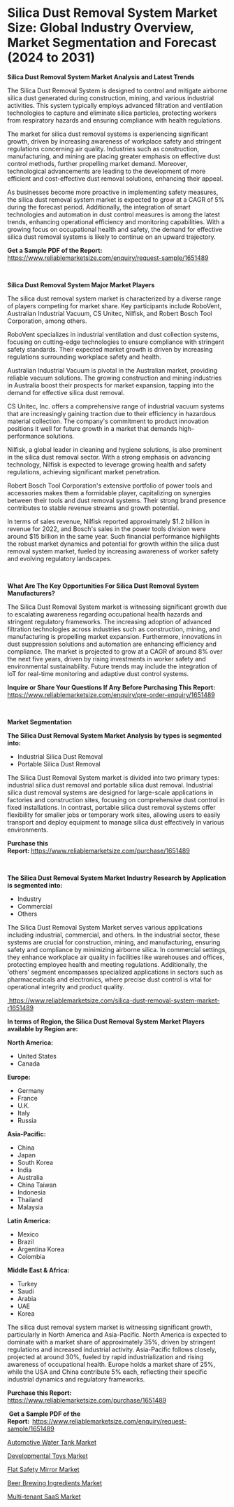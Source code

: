 <p><h1>Silica Dust Removal System Market Size: Global Industry Overview, Market Segmentation and Forecast (2024 to 2031)</h1></p><p><strong>Silica Dust Removal System Market Analysis and Latest Trends</strong></p>
<p><p>The Silica Dust Removal System is designed to control and mitigate airborne silica dust generated during construction, mining, and various industrial activities. This system typically employs advanced filtration and ventilation technologies to capture and eliminate silica particles, protecting workers from respiratory hazards and ensuring compliance with health regulations.</p><p>The market for silica dust removal systems is experiencing significant growth, driven by increasing awareness of workplace safety and stringent regulations concerning air quality. Industries such as construction, manufacturing, and mining are placing greater emphasis on effective dust control methods, further propelling market demand. Moreover, technological advancements are leading to the development of more efficient and cost-effective dust removal solutions, enhancing their appeal.</p><p>As businesses become more proactive in implementing safety measures, the silica dust removal system market is expected to grow at a CAGR of 5% during the forecast period. Additionally, the integration of smart technologies and automation in dust control measures is among the latest trends, enhancing operational efficiency and monitoring capabilities. With a growing focus on occupational health and safety, the demand for effective silica dust removal systems is likely to continue on an upward trajectory.</p></p>
<p><strong>Get a Sample PDF of the Report:&nbsp;</strong> <a href="https://www.reliablemarketsize.com/enquiry/request-sample/1651489?utm_campaign=1169&utm_medium=2&utm_source=Github&utm_content=ia&utm_term=26092024&utm_id=silica-dust-removal-system">https://www.reliablemarketsize.com/enquiry/request-sample/1651489</a></p>
<p>&nbsp;</p>
<p><strong>Silica Dust Removal System Major Market Players</strong></p>
<p><p>The silica dust removal system market is characterized by a diverse range of players competing for market share. Key participants include RoboVent, Australian Industrial Vacuum, CS Unitec, Nilfisk, and Robert Bosch Tool Corporation, among others.</p><p>RoboVent specializes in industrial ventilation and dust collection systems, focusing on cutting-edge technologies to ensure compliance with stringent safety standards. Their expected market growth is driven by increasing regulations surrounding workplace safety and health.</p><p>Australian Industrial Vacuum is pivotal in the Australian market, providing reliable vacuum solutions. The growing construction and mining industries in Australia boost their prospects for market expansion, tapping into the demand for effective silica dust removal.</p><p>CS Unitec, Inc. offers a comprehensive range of industrial vacuum systems that are increasingly gaining traction due to their efficiency in hazardous material collection. The company's commitment to product innovation positions it well for future growth in a market that demands high-performance solutions.</p><p>Nilfisk, a global leader in cleaning and hygiene solutions, is also prominent in the silica dust removal sector. With a strong emphasis on advancing technology, Nilfisk is expected to leverage growing health and safety regulations, achieving significant market penetration.</p><p>Robert Bosch Tool Corporation's extensive portfolio of power tools and accessories makes them a formidable player, capitalizing on synergies between their tools and dust removal systems. Their strong brand presence contributes to stable revenue streams and growth potential.</p><p>In terms of sales revenue, Nilfisk reported approximately $1.2 billion in revenue for 2022, and Bosch's sales in the power tools division were around $15 billion in the same year. Such financial performance highlights the robust market dynamics and potential for growth within the silica dust removal system market, fueled by increasing awareness of worker safety and evolving regulatory landscapes.</p></p>
<p>&nbsp;</p>
<p><strong>What Are The Key Opportunities For Silica Dust Removal System Manufacturers?</strong></p>
<p><p>The Silica Dust Removal System market is witnessing significant growth due to escalating awareness regarding occupational health hazards and stringent regulatory frameworks. The increasing adoption of advanced filtration technologies across industries such as construction, mining, and manufacturing is propelling market expansion. Furthermore, innovations in dust suppression solutions and automation are enhancing efficiency and compliance. The market is projected to grow at a CAGR of around 8% over the next five years, driven by rising investments in worker safety and environmental sustainability. Future trends may include the integration of IoT for real-time monitoring and adaptive dust control systems.</p></p>
<p><strong>Inquire or Share Your Questions If Any Before Purchasing This Report:</strong> <a href="https://www.reliablemarketsize.com/enquiry/pre-order-enquiry/1651489?utm_campaign=1169&utm_medium=2&utm_source=Github&utm_content=ia&utm_term=26092024&utm_id=silica-dust-removal-system">https://www.reliablemarketsize.com/enquiry/pre-order-enquiry/1651489</a></p>
<p>&nbsp;</p>
<p><strong>Market Segmentation</strong></p>
<p><strong>The Silica Dust Removal System Market Analysis by types is segmented into:</strong></p>
<p><ul><li>Industrial Silica Dust Removal</li><li>Portable Silica Dust Removal</li></ul></p>
<p><p>The Silica Dust Removal System market is divided into two primary types: industrial silica dust removal and portable silica dust removal. Industrial silica dust removal systems are designed for large-scale applications in factories and construction sites, focusing on comprehensive dust control in fixed installations. In contrast, portable silica dust removal systems offer flexibility for smaller jobs or temporary work sites, allowing users to easily transport and deploy equipment to manage silica dust effectively in various environments.</p></p>
<p><strong>Purchase this Report:&nbsp;</strong><a href="https://www.reliablemarketsize.com/purchase/1651489?utm_campaign=1169&utm_medium=2&utm_source=Github&utm_content=ia&utm_term=26092024&utm_id=silica-dust-removal-system">https://www.reliablemarketsize.com/purchase/1651489</a></p>
<p>&nbsp;</p>
<p><strong>The Silica Dust Removal System Market Industry Research by Application is segmented into:</strong></p>
<p><ul><li>Industry</li><li>Commercial</li><li>Others</li></ul></p>
<p><p>The Silica Dust Removal System Market serves various applications including industrial, commercial, and others. In the industrial sector, these systems are crucial for construction, mining, and manufacturing, ensuring safety and compliance by minimizing airborne silica. In commercial settings, they enhance workplace air quality in facilities like warehouses and offices, protecting employee health and meeting regulations. Additionally, the 'others' segment encompasses specialized applications in sectors such as pharmaceuticals and electronics, where precise dust control is vital for operational integrity and product quality.</p></p>
<p><a href="https://www.reliablemarketsize.com/silica-dust-removal-system-market-r1651489?utm_campaign=1169&utm_medium=2&utm_source=Github&utm_content=ia&utm_term=26092024&utm_id=silica-dust-removal-system">&nbsp;https://www.reliablemarketsize.com/silica-dust-removal-system-market-r1651489</a></p>
<p><strong>In terms of Region, the Silica Dust Removal System Market Players available by Region are:</strong></p>
<p>
    <p> <strong> North America: </strong>
        <ul>
            <li>United States</li>
            <li>Canada</li>
        </ul>
        </p> 
    <p> <strong> Europe: </strong>
        <ul>
            <li>Germany</li>
            <li>France</li>
            <li>U.K.</li>
            <li>Italy</li>
            <li>Russia</li>
        </ul>
        </p> 
    <p> <strong> Asia-Pacific: </strong>
        <ul>
            <li>China</li>
            <li>Japan</li>
            <li>South Korea</li>
            <li>India</li>
            <li>Australia</li>
            <li>China Taiwan</li>
            <li>Indonesia</li>
            <li>Thailand</li>
            <li>Malaysia</li>
        </ul>
        </p> 
    <p> <strong> Latin America: </strong>
        <ul>
            <li>Mexico</li>
            <li>Brazil</li>
            <li>Argentina Korea</li>
            <li>Colombia</li>
        </ul>
        </p> 
    <p> <strong> Middle East & Africa: </strong>
        <ul>
            <li>Turkey</li>
            <li>Saudi</li>
            <li>Arabia</li>
            <li>UAE</li>
            <li>Korea</li>
        </ul>
    </p>
    </p>
<p><p>The silica dust removal system market is witnessing significant growth, particularly in North America and Asia-Pacific. North America is expected to dominate with a market share of approximately 35%, driven by stringent regulations and increased industrial activity. Asia-Pacific follows closely, projected at around 30%, fueled by rapid industrialization and rising awareness of occupational health. Europe holds a market share of 25%, while the USA and China contribute 5% each, reflecting their specific industrial dynamics and regulatory frameworks.</p></p>
<p><strong>Purchase this Report: </strong><a href="https://www.reliablemarketsize.com/purchase/1651489?utm_campaign=1169&utm_medium=2&utm_source=Github&utm_content=ia&utm_term=26092024&utm_id=silica-dust-removal-system">https://www.reliablemarketsize.com/purchase/1651489</a></p>
<p>&nbsp;<strong>Get a Sample PDF of the Report:&nbsp;&nbsp;</strong><a href="https://www.reliablemarketsize.com/enquiry/request-sample/1651489?utm_campaign=1169&utm_medium=2&utm_source=Github&utm_content=ia&utm_term=26092024&utm_id=silica-dust-removal-system">https://www.reliablemarketsize.com/enquiry/request-sample/1651489</a></p>
<p><strong></strong></p>
<p><p><a href="https://www.linkedin.com/pulse/automotive-water-tank-industry-forecast-market-shifts-strategic-dwq0f?utm_campaign=1169&utm_medium=2&utm_source=Github&utm_content=ia&utm_term=26092024&utm_id=silica-dust-removal-system">Automotive Water Tank Market</a></p><p><a href="https://issuu.com/reportprime-2/docs/developmental-toys-market-size-2030_597f8dba76a9bf?utm_campaign=1169&utm_medium=2&utm_source=Github&utm_content=ia&utm_term=26092024&utm_id=silica-dust-removal-system">Developmental Toys Market</a></p><p><a href="https://issuu.com/reportprime-2/docs/flat-safety-mirror-market-size-2030_7ee43fa1d67b49?utm_campaign=1169&utm_medium=2&utm_source=Github&utm_content=ia&utm_term=26092024&utm_id=silica-dust-removal-system">Flat Safety Mirror Market</a></p><p><a href="https://www.linkedin.com/pulse/beer-brewing-ingredients-market-global-regional-analysis-dadyf?utm_campaign=1169&utm_medium=2&utm_source=Github&utm_content=ia&utm_term=26092024&utm_id=silica-dust-removal-system">Beer Brewing Ingredients Market</a></p><p><a href="https://github.com/pizolina/Market-Research-Report-List-6/blob/main/multi-tenant-saas-market.md?utm_campaign=1169&utm_medium=2&utm_source=Github&utm_content=ia&utm_term=26092024&utm_id=silica-dust-removal-system">Multi-tenant SaaS Market</a></p></p>